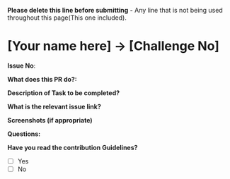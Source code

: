 **Please delete this line before submitting** - Any line that is not being used throughout this page(This one included).

<!-- Are you working on the challenge? -->

# [Your name here] -> [Challenge No]

**Issue No**: <!-- Add issue number E.g #40-->

**What does this PR do?:**

<!-- E.g Add challenge 1 solution -->

**Description of Task to be completed?**

<!-- Are there any changes required before merging this PR? -->

**What is the relevant issue link?**

<!-- If none, delete both lines. -->

**Screenshots (if appropriate)**

**Questions:**

**Have you read the contribution Guidelines?**

- [ ] Yes
- [ ] No

